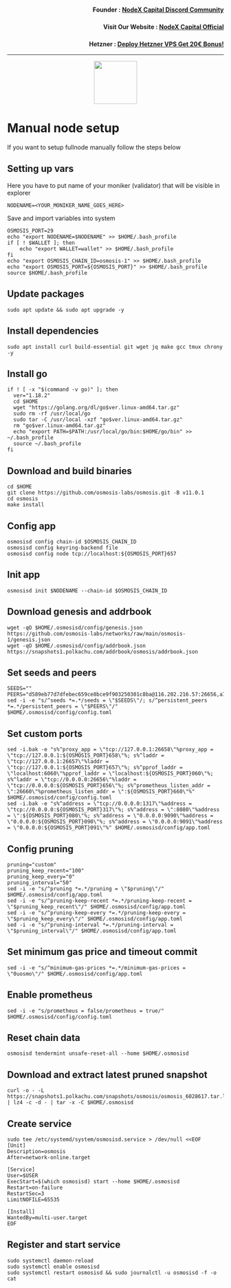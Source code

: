 <h3><p style="font-size:14px" align="right">Founder :
<a href="https://discord.gg/nodexcapital" target="_blank">NodeX Capital Discord Community</a></p></h3>
<h3><p style="font-size:14px" align="right">Visit Our Website :
<a href="https://discord.gg/nodexcapital" target="_blank">NodeX Capital Official</a></p></h3>
<h3><p style="font-size:14px" align="right">Hetzner :
<a href="https://hetzner.cloud/?ref=bMTVi7dcwSgA" target="_blank">Deploy Hetzner VPS Get 20€ Bonus!</a></h3>
<hr>


<p align="center">
  <img height="100" height="auto" src="https://user-images.githubusercontent.com/50621007/190717698-486153c1-5d81-4e57-9363-cead70c13cc8.png">
</p>

# Manual node setup
If you want to setup fullnode manually follow the steps below

## Setting up vars
Here you have to put name of your moniker (validator) that will be visible in explorer
```
NODENAME=<YOUR_MONIKER_NAME_GOES_HERE>
```

Save and import variables into system
```
OSMOSIS_PORT=29
echo "export NODENAME=$NODENAME" >> $HOME/.bash_profile
if [ ! $WALLET ]; then
	echo "export WALLET=wallet" >> $HOME/.bash_profile
fi
echo "export OSMOSIS_CHAIN_ID=osmosis-1" >> $HOME/.bash_profile
echo "export OSMOSIS_PORT=${OSMOSIS_PORT}" >> $HOME/.bash_profile
source $HOME/.bash_profile
```

## Update packages
```
sudo apt update && sudo apt upgrade -y
```

## Install dependencies
```
sudo apt install curl build-essential git wget jq make gcc tmux chrony -y
```

## Install go
```
if ! [ -x "$(command -v go)" ]; then
  ver="1.18.2"
  cd $HOME
  wget "https://golang.org/dl/go$ver.linux-amd64.tar.gz"
  sudo rm -rf /usr/local/go
  sudo tar -C /usr/local -xzf "go$ver.linux-amd64.tar.gz"
  rm "go$ver.linux-amd64.tar.gz"
  echo "export PATH=$PATH:/usr/local/go/bin:$HOME/go/bin" >> ~/.bash_profile
  source ~/.bash_profile
fi
```

## Download and build binaries
```
cd $HOME
git clone https://github.com/osmosis-labs/osmosis.git -B v11.0.1
cd osmosis
make install
```

## Config app
```
osmosisd config chain-id $OSMOSIS_CHAIN_ID
osmosisd config keyring-backend file
osmosisd config node tcp://localhost:${OSMOSIS_PORT}657
```

## Init app
```
osmosisd init $NODENAME --chain-id $OSMOSIS_CHAIN_ID
```

## Download genesis and addrbook
```
wget -qO $HOME/.osmosisd/config/genesis.json https://github.com/osmosis-labs/networks/raw/main/osmosis-1/genesis.json
wget -qO $HOME/.osmosisd/config/addrbook.json https://snapshots1.polkachu.com/addrbook/osmosis/addrbook.json
```

## Set seeds and peers
```
SEEDS=""
PEERS="d589eb77d7dfebec659ce8bce9f903250301c8ba@116.202.216.57:26656,a72323512ddedf580affb0e0ba0bb32218ae8e6d@34.105.148.8:26656,f225f8a168ec794d334d7100994b62e5e7648072@35.234.158.17:26656,e3a17384a87cfca72b2cb5a0d642d1192fb3749e@65.108.110.206:26656,85082964a2d06ec99f2bb0787aed8ff7cb05d68f@141.95.110.187:26656,a2ead216394ea406b311e79998d562264411d592@5.161.124.187:26656,1e77db4642bf0f399b72bc01620e015ec05e14ce@51.81.155.97:26656,a22b249c21ad0c50e471520b3f3bb38a7fe246e2@155.138.144.222:26656,ef30bc7dbac63eb868e66bad497368f2cd0924e1@141.98.217.102:26656,f352d93fda033b62d403daf40bd6df95cf5057e8@35.86.226.142:26656,fe5ba77a8ce8937875c5064093f5d63ba32abacf@45.77.52.17:26656,797094953d830f8727f3b5175f2b205df16d5867@45.77.212.231:26656,2048e1bc1f020fa210fb475e7a0ec0948919609f@185.217.125.64:26656,b69e57cd6f796ac5d6efb1a834163365c37cbfa8@78.46.69.29:26656,c094d4bb9e38ac0b1b50a866499b47604c749e5b@74.118.139.212:26656,43785e5ffd8783393ea8094f77efcee5bdbcdce3@78.141.244.18:26656,7f4b9aca876a03c426208bfddbc6509cbf24b39d@209.250.243.8:26656,"
sed -i -e "s/^seeds *=.*/seeds = \"$SEEDS\"/; s/^persistent_peers *=.*/persistent_peers = \"$PEERS\"/" $HOME/.osmosisd/config/config.toml
```

## Set custom ports
```
sed -i.bak -e "s%^proxy_app = \"tcp://127.0.0.1:26658\"%proxy_app = \"tcp://127.0.0.1:${OSMOSIS_PORT}658\"%; s%^laddr = \"tcp://127.0.0.1:26657\"%laddr = \"tcp://127.0.0.1:${OSMOSIS_PORT}657\"%; s%^pprof_laddr = \"localhost:6060\"%pprof_laddr = \"localhost:${OSMOSIS_PORT}060\"%; s%^laddr = \"tcp://0.0.0.0:26656\"%laddr = \"tcp://0.0.0.0:${OSMOSIS_PORT}656\"%; s%^prometheus_listen_addr = \":26660\"%prometheus_listen_addr = \":${OSMOSIS_PORT}660\"%" $HOME/.osmosisd/config/config.toml
sed -i.bak -e "s%^address = \"tcp://0.0.0.0:1317\"%address = \"tcp://0.0.0.0:${OSMOSIS_PORT}317\"%; s%^address = \":8080\"%address = \":${OSMOSIS_PORT}080\"%; s%^address = \"0.0.0.0:9090\"%address = \"0.0.0.0:${OSMOSIS_PORT}090\"%; s%^address = \"0.0.0.0:9091\"%address = \"0.0.0.0:${OSMOSIS_PORT}091\"%" $HOME/.osmosisd/config/app.toml
```

## Config pruning
```
pruning="custom"
pruning_keep_recent="100"
pruning_keep_every="0"
pruning_interval="50"
sed -i -e "s/^pruning *=.*/pruning = \"$pruning\"/" $HOME/.osmosisd/config/app.toml
sed -i -e "s/^pruning-keep-recent *=.*/pruning-keep-recent = \"$pruning_keep_recent\"/" $HOME/.osmosisd/config/app.toml
sed -i -e "s/^pruning-keep-every *=.*/pruning-keep-every = \"$pruning_keep_every\"/" $HOME/.osmosisd/config/app.toml
sed -i -e "s/^pruning-interval *=.*/pruning-interval = \"$pruning_interval\"/" $HOME/.osmosisd/config/app.toml
```

## Set minimum gas price and timeout commit
```
sed -i -e "s/^minimum-gas-prices *=.*/minimum-gas-prices = \"0uosmo\"/" $HOME/.osmosisd/config/app.toml
```

## Enable prometheus
```
sed -i -e "s/prometheus = false/prometheus = true/" $HOME/.osmosisd/config/config.toml
```

## Reset chain data
```
osmosisd tendermint unsafe-reset-all --home $HOME/.osmosisd
```

## Download and extract latest pruned snapshot
```
curl -o - -L https://snapshots1.polkachu.com/snapshots/osmosis/osmosis_6028617.tar.lz4 | lz4 -c -d - | tar -x -C $HOME/.osmosisd
```

## Create service
```
sudo tee /etc/systemd/system/osmosisd.service > /dev/null <<EOF
[Unit]
Description=osmosis
After=network-online.target

[Service]
User=$USER
ExecStart=$(which osmosisd) start --home $HOME/.osmosisd
Restart=on-failure
RestartSec=3
LimitNOFILE=65535

[Install]
WantedBy=multi-user.target
EOF
```

## Register and start service
```
sudo systemctl daemon-reload
sudo systemctl enable osmosisd
sudo systemctl restart osmosisd && sudo journalctl -u osmosisd -f -o cat
```
